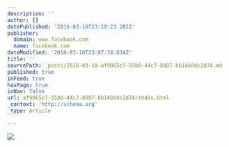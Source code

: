 ```yaml
---
description: ''
author: []
datePublished: '2016-03-10T23:10:23.202Z'
publisher:
  domain: www.facebook.com
  name: facebook.com
dateModified: '2016-03-10T23:07:38.034Z'
title: ''
sourcePath: _posts/2016-03-10-af9065c7-55b0-44c7-8807-bb14b8dc2d74.md
published: true
inFeed: true
hasPage: true
inNav: false
url: af9065c7-55b0-44c7-8807-bb14b8dc2d74/index.html
_context: 'http://schema.org'
_type: Article

---
```

![](https://scontent-lhr3-1.xx.fbcdn.net/hphotos-xtp1/t31.0-8/1074697_10153602146794022_2720175761243957545_o.jpg)